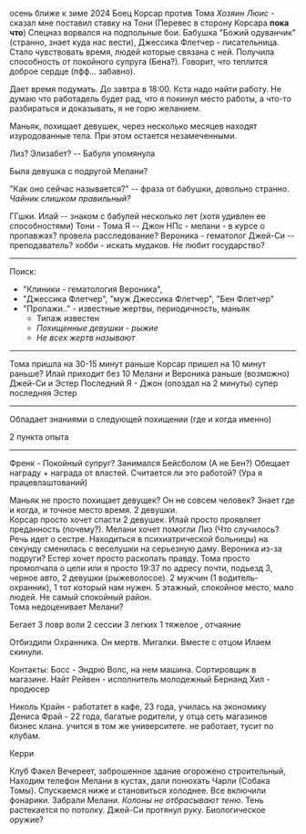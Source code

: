 осень ближе к зиме 2024 
Боец Корсар против Тома 
*Хозяин Люис* - сказал мне 
поставил ставку на Тони (Перевес в сторону Корсара **пока что**)
Спецназ ворвался на подпольные бои.
Бабушка "Божий одуванчик" (странно, знает куда нас вести), Джессика Флетчер - писательница. Стало чувствовать время, людей которые связана с ней. Получила способность от покойного супруга (Бена?). Говорит, что теплится доброе сердце (пфф... забавно). 

Дает время подумать. До завтра в 18:00. Кста надо найти работу. Не думаю что работадель будет рад, что я покинул место работы, а что-то разбираться и доказывать, я не горю желанием. 

Маньяк, похищает девушек, через несколько месяцев находят изуродованные тела. При этом остается незамеченными.  

Лиз? Элизабет? -- Бабуля упомянула

Была девушка с подругой Мелани?


"Как оно сейчас называется?" -- фраза от бабушки, довольно странно.  *Чайник слишком правильный?*



ГГшки. 
Илай -- знаком с бабулей несколько лет (хотя удивлен ее способностями)
Тони - Тома
Я -- Джон 
НПс - мелани - в курсе о пропавжах? провела расследование? 
Вероника - гематолог 
Джей-Си -- преподаватель? хобби - искать мудаков. Не любит государство? 

---
Поиск:
- "Клиники - гематология Вероника", 
- "Джессика Флетчер", "муж Джессика Флетчер", "Бен Флетчер"
- "Пропажи.." - известные жертвы, периодичность, маньяк
	- Типаж известен 
	- *Похищенные девушки - рыжие*
	- *Не всех жертв называют*

---
Тома пришла на 30-15 минут раньше
Корсар пришел на 10 минут раньше?
Илай приходит без 10 
Мелани и Вероника раньше (возможно)
Джей-Си и Эстер 
Последний Я - Джон (опоздал на 2 минуты)
супер последняя Эстер 

---
Обладает знаниями о следующей похищении (где и когда именно)

2 пункта опыта

---
Френк - Покойный супруг? Занимался Бейсболом (А не Бен?)
Обещает награду + награда от властей. Считается ли это работой? (Ура я працевлаштований)

Маньяк не просто похищает девущек? Он не совсем человек?
Знает где и когда, и точное место время. 2 девушки.  
Корсар просто хочет спасти 2 девушек. Илай просто проявляет преданность (почему?). Мелани хочет помогли Лиз (Что случилось? Речь идет о сестре. Находиться в психиатрической больницы) на секунду сменилась с веселушки на серьезную даму. Вероника из-за подруги? Естер хочет просто раскопать правду. Тома просто промолчала о цели или я просто 
19:37 по адресу почти, подьезд 3, черное авто, 2 девушки (рыжеволосое). 2 мужчин (1 водитель-охранник), 1 тот который нам нужен. 5 этажный, спокойное место, мало людей. Не самый спокойный район.  
Тома недоценивает Мелани? 

Бегает 
3 повр воли 
2 сессии 
3 легких 1 тяжелое , отчаяние

Отбиздили Охранника. Он мертв. Мигалки. Вместе с отцом Илаем скинули. 

Контакты: Босс - Эндрю Волс, на нем машина. Сортировщик в магазине. 
Найт Рейвен - исполнитель молодежный
Бернанд Хил - продюсер 

Николь Крайн - работатет в кафе, 23 года, училась на экономику
Дениса Фрай - 22 года, багатые родители, у отца сеть магазинов бизнес клана. учится в том же университете. не работает, тусит по клубам.

Керри 

Клуб Факел
Вечереет, заброшенное здание огорожено строительный, Находим телефон Мелани в кустах, дали понюхать Чарли (Собака Томы). Спускаемся ниже и становиться холоднее. Все включили фонарики. Забрали Мелани. *Колоны не отбрасывают теню*. Тень растекается по потолку. Джей-Си протянул руку. Биологическое оружие?